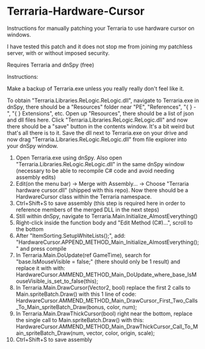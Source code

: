 # Terraria-Hardware-Cursor
Instructions for manually patching your Terraria to use hardware cursor on windows.

I have tested this patch and it does not stop me from joining my patchless server, with or without imposed security.

Requires Terraria and dnSpy (free)

Instructions:

Make a backup of Terraria.exe unless you really really don't feel like it.

To obtain "Terraria.Libraries.ReLogic.ReLogic.dll", navigate to Terraria.exe in dnSpy, there should be a "Resources" folder near "PE", "References", "{ } -", "{ } Extensions", etc. Open up "Resources", there should be a list of json and dll files here. Click "Terraria.Libraries.ReLogic.ReLogic.dll" and now there should be a "save" button in the contents window. It's a bit weird but that's all there is to it. Save the dll next to Terraria.exe on your drive and now drag "Terraria.Libraries.ReLogic.ReLogic.dll" from file explorer into your dnSpy window.

1. Open Terraria.exe using dnSpy. Also open "Terraria.Libraries.ReLogic.ReLogic.dll" in the same dnSpy window (necessary to be able to recompile C# code and avoid needing assembly edits)
2. Edit(on the menu bar) -> Merge with Assembly... -> Choose "Terraria hardware cursor.dll" (shipped with this repo). Now there should be a HardwareCursor class within the Terraria namespace.
3. Ctrl+Shift+S to save assembly (this step is required here in order to reference members of the merged DLL in the next steps)
4. Still within dnSpy, navigate to Terraria.Main.Initialize_AlmostEverything()
5. Right-click inside the function body and "Edit Method (C#)...", scroll to the bottom
6. After "ItemSorting.SetupWhiteLists();", add: "HardwareCursor.APPEND_METHOD_Main_Initialize_AlmostEverything();" and press compile
7. In Terraria.Main.DoUpdate(ref GameTime), search for "base.IsMouseVisible = false;" (there should only be 1 result) and replace it with with: HardwareCursor.AMMEND_METHOD_Main_DoUpdate_where_base_IsMouseVisible_is_set_to_false(this);
8. In Terraria.Main.DrawCursor(Vector2, bool) replace the first 2 calls to Main.spriteBatch.Draw() with this 1 line of code: HardwareCursor.AMMEND_METHOD_Main_DrawCursor_First_Two_Calls_To_Main_spriteBatch_Draw(bonus, color, num);
9. In Terraria.Main.DrawThickCursor(bool) right near the bottom, replace the single call to Main.spriteBatch.Draw() with this: HardwareCursor.AMMEND_METHOD_Main_DrawThickCursor_Call_To_Main_spriteBatch_Draw(num, vector, color, origin, scale);
10. Ctrl+Shift+S to save assembly
